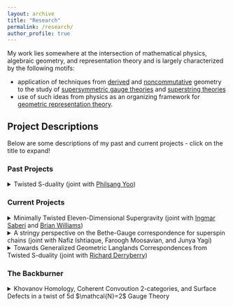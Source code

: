 ```yaml
---
layout: archive
title: "Research"
permalink: /research/
author_profile: true
---
```

My work lies somewhere at the intersection of mathematical physics, algebraic geometry, and representation theory and is largely characterized by the following motifs:
* application of techniques from [derived](https://en.wikipedia.org/wiki/Derived_algebraic_geometry) and [noncommutative](https://ncatlab.org/nlab/show/derived+noncommutative+geometry) geometry to the study of [supersymmetric gauge theories](https://en.wikipedia.org/wiki/Supersymmetric_gauge_theory) and [superstring theories](https://en.wikipedia.org/wiki/Superstring_theory)
* use of such ideas from physics as an organizing framework for [geometric representation theory](https://ncatlab.org/nlab/show/geometric+representation+theory).


## Project Descriptions

Below are some descriptions of my past and current projects - click on the title to expand! 

### Past Projects
<details>
<summary> Twisted S-duality (joint with <a href="https://sites.google.com/site/philsangyoo/">Philsang Yoo</a>)</summary>
<p>
This project aims to illustrate a framework for the systematic and rigorous investigation of some mathematical implications of string dualities. The key ingredients are some amazing conjectures of <a href="https://arxiv.org/abs/1606.00365">Costello-Li</a> giving descriptions of certain supersymmetry protected sectors of type II superstrings in terms of topological strings. This allows one to recover many calculational maneuvers familiar to string theorists in terms of data attached to a 5-Calabi-Yau category.  A key feature of these protected sectors is that the worldvolume theories of D-branes are twists of the worldvolume theories one normally finds. Since twists of supersymmetric field theories now sit on relatively firm mathematical foundations, these conjectures afford a useful framework for making mathematical conjectures about the effects of string dualities on various homotopical algebraic/derived geometric data attached to supersymmetric field theories. 
</p>

<p>
As a first step in this direction, we derive the action of S-duality on a certain supersymmetry protected sector of type IIB string theory. In mathematical terms, this amounts to constructing an action of $SL_2(\mathbb{Z})$ on the cyclic cochains of a Calabi-Yau 3-fold. We then show that S-duality in this protected sector is responsible for the Geometric Langlands correspondence for $GL_n$, and for a description of the quantized Coulomb branch ring of A-twisted 3d $\mathcal{N}=4$ quiver gauge theories in terms of shifted truncated Yangians. We conclude with some conjectures about other S-dual deformations of 4d $\mathcal{N}=4$ that our framework suggests.
</p>
</details>

### Current Projects
<details>
<summary> Minimally Twisted Eleven-Dimensional Supergravity (joint with <a href = "https://www.mathi.uni-heidelberg.de/~saberi/">Ingmar Saberi</a> and <a href = "https://sites.google.com/view/brianrwilliams/home?authuser=0">Brian Williams</a>)</summary>
  
<p> We study the $SU(5)$-invariant twist of eleven dimensional supergravity. We propose an interaction for the theory which satisfies the classical master equation, admits a quantization at 1-loop, and dimensionally reduces to recover expected descriptions of twists of type IIA and type I supergravity. Strikingly, the global symmetry algebra of the theory is a central extension of an exceptional simple lie superalgebra called $E(5,10)$ initially studied by Kac. We study the twisted analogues of $\mathrm{AdS}_4\times S^7$ and $\mathrm{AdS}_7\times S^4$ by backreacting $M2$ and $M5$ branes respectively and analyze the symmetries of such backgrounds.</p>
</details>

<details>
<summary> A stringy perspective on the Bethe-Gauge correspondence for superspin chains (joint with Nafiz Ishtiaque, Faroogh Moosavian, and Junya Yagi)</summary>
</details>

<details>
<summary> Towards Generalized Geometric Langlands Correspondences from Twisted S-duality (joint with <a href="https://www.perimeterinstitute.ca/people/richard-derryberry">Richard Derryberry</a>)</summary>

<p>
  Seminal work of <a href="https://arxiv.org/abs/hep-th/0604151">Kapustin-Witten</a> shows that the Geometric Langlands correspondence can be understood as a consequence of S-duality of 4d $\mathcal{N}=4$ Super Yang-Mills. Namely, the theory has a family of twists labeled by $\mathbb{CP}^1$. The points at zero and infinity of this $\mathbb{CP}^1$ are the so-called A and B twists; compactifying these twisted theories on Riemann Surfaces yields two 2d TQFTs whose categories of boundary conditions are the categories appearing in Geometric Langlands. In my project with Philsang Yoo (discussed above) we show that the A and B twists can be viewed as deformations of the theory on a D3 brane gotten by turning on certain closed string fields in a certain protected sector of IIB string theory. We further show that these two closed string fields are in fact exchanged by S-duality. Curiously, the A and B twists sit in an infinite family of S-dual pairs of closed string fields.
</p>

<p>
This (in progress) project aims to establish a compatibility between twisted S-duality, and the so-called dolbeault Geomtric Langlands conjecture, in a way that hints at Langlands-like correspondences for other S-dual pairs of closed string fields. Mathematically, this is expressed as follows: let $\Sigma$ be a complex projective curve. A theorem of <a href="https://arxiv.org/abs/math/0604617">Donagi-Pantev</a> establishes a nontrivial self equivalence of the category $\mathrm{Coh}(\mathrm{Higgs}_{GL_n}\Sigma)$ away from the discriminant locus. We show this induces an action of $\mathbb{Z}/4\mathbb{Z}$ on $\mathcal{O}(T^*[1]\mathrm{Higgs}_{GL_n}\Sigma)$ viewed as Hamiltonian deformations of the shifted symplectic stack $T^*[1]\operatorname{Higgs}_{GL_n}(\Sigma)$. Further, we construct a map from the cyclic cochains $\mathrm{HC}^\bullet(T^*\Sigma\times\mathbb{C})\to\mathcal{O}(T^*[1]\mathrm{Higgs}_{GL_n}\Sigma)$ intertwining the action of twisted S-duality on the source with the action of $\mathbb{Z}/4\mathbb{Z}$ on the target. 
</p>
</details>

### The Backburner
<details>
<summary> Khovanov Homology, Coherent Convoution 2-categories, and Surface Defects in a twist of 5d $\mathcal{N}=2$ Gauge Theory</summary>

<p>
In my master's thesis I began a project to try and relate two constructions of Khovanov Homology. One is due to <a href="https://arxiv.org/abs/1101.3216">Witten</a> and realizes Khovanov Homology of a link $L$ as the Hilbert space for the theory living on a surface defect supported on $L\times\mathbb{R}$ in an A-type twist of 5d $\mathcal{N}=2$ gauge theory. Another is due to <a href="https://arxiv.org/abs/math/0701194">Cautis-Kamnitzer</a> and uses a certain 2-category built out of coherent sheaves on convolution products of orbits in the affine Grassmannian. My master's work substantiated a claim that the 2-category of Cautis-Kamnitzer can be understood as a specific subcategory of the 2-category of surface defects in a holomorphic-topological twist of 5d $\mathcal{N}=2$ gauge theory.
</p>

<p>
Since then, I have given a brane realization for the construction in my master's work in a particular twist of type IIA string theory. This brane realization can be lifted to a <a href= "https://arxiv.org/abs/1610.04144">twist of M-theory</a> studied by Costello, and upon doing so, matches the M-theoretic lift of the brane construction originally studied by Witten. Further work of <a href="https://arxiv.org/abs/1410.1175">Mykhailov-Witten</a> uses a slight modification of the original brane construction to construct a knot homology they call "Khovanov homology for supergroups". The M-theoretic lift of this modification suggests a variation of the construction of my master's work that yields a certain geometrically defined 2-category from which Mykhailov-Witten's knot homology can conjecturally be computed as a certain Ext. I hope to further explore these ideas in the future.
</p>
</details>


